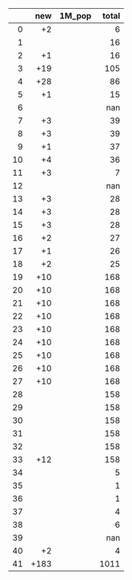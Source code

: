 |    |   new | 1M_pop   |   total |
|---:|------:|:---------|--------:|
|  0 |    +2 |          |       6 |
|  1 |       |          |      16 |
|  2 |    +1 |          |      16 |
|  3 |   +19 |          |     105 |
|  4 |   +28 |          |      86 |
|  5 |    +1 |          |      15 |
|  6 |       |          |     nan |
|  7 |    +3 |          |      39 |
|  8 |    +3 |          |      39 |
|  9 |    +1 |          |      37 |
| 10 |    +4 |          |      36 |
| 11 |    +3 |          |       7 |
| 12 |       |          |     nan |
| 13 |    +3 |          |      28 |
| 14 |    +3 |          |      28 |
| 15 |    +3 |          |      28 |
| 16 |    +2 |          |      27 |
| 17 |    +1 |          |      26 |
| 18 |    +2 |          |      25 |
| 19 |   +10 |          |     168 |
| 20 |   +10 |          |     168 |
| 21 |   +10 |          |     168 |
| 22 |   +10 |          |     168 |
| 23 |   +10 |          |     168 |
| 24 |   +10 |          |     168 |
| 25 |   +10 |          |     168 |
| 26 |   +10 |          |     168 |
| 27 |   +10 |          |     168 |
| 28 |       |          |     158 |
| 29 |       |          |     158 |
| 30 |       |          |     158 |
| 31 |       |          |     158 |
| 32 |       |          |     158 |
| 33 |   +12 |          |     158 |
| 34 |       |          |       5 |
| 35 |       |          |       1 |
| 36 |       |          |       1 |
| 37 |       |          |       4 |
| 38 |       |          |       6 |
| 39 |       |          |     nan |
| 40 |    +2 |          |       4 |
| 41 |  +183 |          |    1011 |